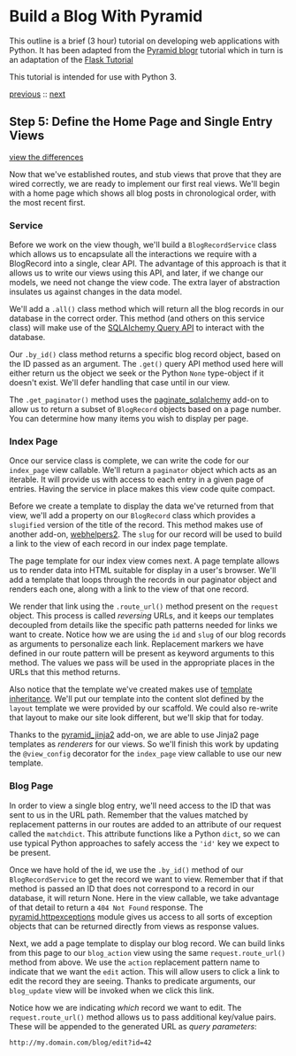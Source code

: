 # Build a Blog With Pyramid

This outline is a brief (3 hour) tutorial on developing web applications with Python.
It has been adapted from the
[Pyramid blogr](http://pyramid-blogr.readthedocs.org/en/latest/)
tutorial which in turn is an adaptation of the
[Flask Tutorial](http://flask.pocoo.org/docs/tutorial/)

This tutorial is intended for use with Python 3.

[previous](https://github.com/cewing/pyramid-blogr-cf/tree/tutorial-step-04) ::
[next](https://github.com/cewing/pyramid-blogr-cf/tree/tutorial-step-06)

## Step 5: Define the Home Page and Single Entry Views

[view the differences](https://github.com/cewing/pyramid-blogr-cf/compare/b3e0bd85...f4dadf99)

Now that we've established routes, and stub views that prove that they are wired correctly, we are ready to implement our first real views.
We'll begin with a home page which shows all blog posts in chronological order, with the most recent first.

### Service

Before we work on the view though, we'll build a `BlogRecordService` class which allows us to encapsulate all the interactions we require with a BlogRecord into a single, clear API.
The advantage of this approach is that it allows us to write our views using this API, and later, if we change our models, we need not change the view code.
The extra layer of abstraction insulates us against changes in the data model.

We'll add a `.all()` class method which will return all the blog records in our database in the correct order.
This method (and others on this service class) will make use of the [SQLAlchemy Query API](http://docs.sqlalchemy.org/en/latest/orm/query.html) to interact with the database.

Our `.by_id()` class method returns a specific blog record object, based on the ID passed as an argument.
The `.get()` query API method used here will either return us the object we seek or the Python `None` type-object if it doesn't exist.
We'll defer handling that case until in our view.

The `.get_paginator()` method uses the [paginate_sqlalchemy](https://github.com/Pylons/paginate_sqlalchemy) add-on to allow us to return a subset of `BlogRecord` objects based on a page number.
You can determine how many items you wish to display per page.

### Index Page

Once our service class is complete, we can write the code for our `index_page` view callable.
We'll return a `paginator` object which acts  as an iterable.
It will provide us with access to each entry in a given page of entries.
Having the service in place makes this view code quite compact.

Before we create a template to display the data we've returned from that view, we'll add a property
on our `BlogRecord` class which provides a `slugified` version of the title of the record.
This method makes use of another add-on, [webhelpers2](http://webhelpers2.readthedocs.io/en/latest/).
The `slug` for our record will be used to build a link to the view of each record in our index page template.

The page template for our index view comes next.
A page template allows us to render data into HTML suitable for display in a user's browser.
We'll add a template that loops through the records in our paginator object and renders each one, along with a link to the view of that one record.

We render that link using the `.route_url()` method present on the `request` object.
This process is called *reversing* URLs, and it keeps our templates decoupled from details like the specific path patterns needed for links we want to create.
Notice how we are using the `id` and `slug` of our blog records as arguments to personalize each link.
Replacement markers we have defined in our route pattern will be present as keyword arguments to this method.
The values we pass will be used in the appropriate places in the URLs that this method returns.

Also notice that the template we've created makes use of [template inheritance](http://jinja.pocoo.org/docs/dev/templates/#template-inheritance).
We'll put our template into the content slot defined by the `layout` template we were provided by our scaffold.
We could also re-write that layout to make our site look different, but we'll skip that for today.

Thanks to the [pyramid_jinja2](http://docs.pylonsproject.org/projects/pyramid_jinja2/en/latest/) add-on, we are able to use Jinja2 page templates as *renderers* for our views.
So we'll finish this work by updating the `@view_config` decorator for the `index_page` view callable to use our new template.


### Blog Page

In order to view a single blog entry, we'll need access to the ID that was sent to us in the URL path.
Remember that the values matched by replacement patterns in our routes are added to an attribute of our request called the `matchdict`.
This attribute functions like a Python `dict`, so we can use typical Python approaches to safely access the `'id'` key we expect to be present.

Once we have hold of the id, we use the `.by_id()` method of our `BlogRecordService` to get the record we want to view.
Remember that if that method is passed an ID that does not correspond to a record in our database, it will return None.
Here in the view callable, we take advantage of that detail to return a `404 Not Found` response.
The [pyramid.httpexceptions](http://docs.pylonsproject.org/projects/pyramid/en/latest/api/httpexceptions.html)
module gives us access to all sorts of exception objects that can be returned directly from views as response values.

Next, we add a page template to display our blog record.
We can build links from this page to our `blog_action` view using the same `request.route_url()` method from above.
We use the `action` replacement pattern name to indicate that we want the `edit` action.
This will allow users to click a link to edit the record they are seeing.
Thanks to predicate arguments, our `blog_update` view will be invoked when we click this link.

Notice how we are indicating *which* record we want to edit.
The `request.route_url()` method allows us to pass additional key/value pairs.
These will be appended to the generated URL as *query parameters*:

    http://my.domain.com/blog/edit?id=42

